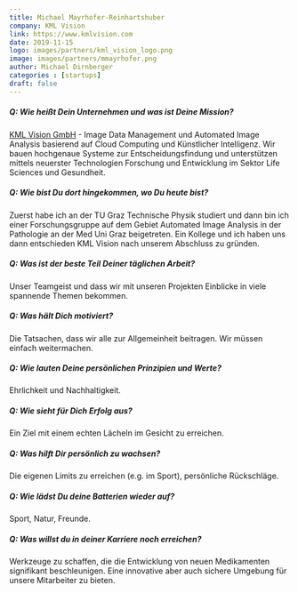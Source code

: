 ```yaml
---
title: Michael Mayrhofer-Reinhartshuber
company: KML Vision
link: https://www.kmlvision.com
date: 2019-11-15
logo: images/partners/kml_vision_logo.png
image: images/partners/mmayrhofer.png
author: Michael Dirnberger
categories : [startups]
draft: false
---
```


##### Q: Wie heißt Dein Unternehmen und was ist Deine Mission?

[KML Vision GmbH](https://www.kmlvision.com) - Image Data Management und Automated Image Analysis basierend auf Cloud Computing und Künstlicher Intelligenz. Wir bauen hochgenaue Systeme zur Entscheidungsfindung und unterstützen mittels neuerster Technologien Forschung und Entwicklung im Sektor Life Sciences und Gesundheit.

##### Q: Wie bist Du dort hingekommen, wo Du heute bist?

Zuerst habe ich an der TU Graz Technische Physik studiert und dann bin ich einer Forschungsgruppe auf dem Gebiet Automated Image Analysis in der Pathologie an der Med Uni Graz beigetreten. Ein Kollege und ich haben uns dann entschieden KML Vision nach unserem Abschluss zu gründen.


##### Q: Was ist der beste Teil Deiner täglichen Arbeit?

Unser Teamgeist und dass wir mit unseren Projekten Einblicke in viele spannende Themen bekommen.

##### Q: Was hält Dich motiviert?

Die Tatsachen, dass wir alle zur Allgemeinheit beitragen. Wir müssen einfach weitermachen.

##### Q: Wie lauten Deine persönlichen Prinzipien und Werte?

Ehrlichkeit und Nachhaltigkeit.

##### Q: Wie sieht für Dich Erfolg aus?

Ein Ziel mit einem echten Lächeln im Gesicht zu erreichen.

##### Q: Was hilft Dir persönlich zu wachsen?

Die eigenen Limits zu erreichen (e.g. im Sport), persönliche Rückschläge.

##### Q: Wie lädst Du deine Batterien wieder auf?

Sport, Natur, Freunde.

##### Q: Was willst du in deiner Karriere noch erreichen?

Werkzeuge zu schaffen, die die Entwicklung von neuen Medikamenten signifikant beschleunigen. Eine innovative aber auch sichere Umgebung für unsere Mitarbeiter zu bieten.
